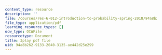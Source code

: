 ```yaml
---
content_type: resource
description: ''
file: /courses/res-6-012-introduction-to-probability-spring-2018/94a8b262913320403135ae442d25e299_jPB9zI8F7rE.pdf
file_type: application/pdf
learning_resource_types: []
ocw_type: OCWFile
resourcetype: Document
title: 3play pdf file
uid: 94a8b262-9133-2040-3135-ae442d25e299
---
```

